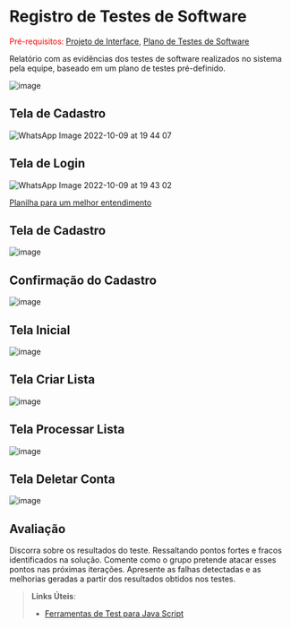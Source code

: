 # Registro de Testes de Software

<span style="color:red">Pré-requisitos: <a href="3-Projeto de Interface.md"> Projeto de Interface</a></span>, <a href="8-Plano de Testes de Software.md"> Plano de Testes de Software</a>

Relatório com as evidências dos testes de software realizados no sistema pela equipe, baseado em um plano de testes pré-definido.

![image](https://user-images.githubusercontent.com/32153247/194788126-ac1ee807-7f15-4899-90a4-1ff70bb341c3.png)

## Tela de Cadastro

![WhatsApp Image 2022-10-09 at 19 44 07](https://user-images.githubusercontent.com/32153247/194788143-bc12b195-3bc0-44d5-972a-a2833d564594.jpeg)

## Tela de Login

![WhatsApp Image 2022-10-09 at 19 43 02](https://user-images.githubusercontent.com/32153247/194788167-b09f9a05-1965-4d7f-a88c-8a47bc1497c8.jpeg)

[Planilha para um melhor entendimento](https://docs.google.com/spreadsheets/d/14yjahPBaRlwiWhk3Jy2yPRcW0H2jeLNE/edit?usp=sharing&ouid=103647942874639202065&rtpof=true&sd=true "Planilha para um melhor entendimento")


## Tela de Cadastro
![image](https://user-images.githubusercontent.com/32153247/206340646-78a78c3a-172a-4cdc-b3c6-b35b4b5fb850.png)

## Confirmação do Cadastro
![image](https://user-images.githubusercontent.com/32153247/206340726-c89ff500-db28-4adf-ad02-e45eee9e76c9.png)

## Tela Inicial
![image](https://user-images.githubusercontent.com/32153247/206340974-fcbf31d2-2efa-48f1-9b8e-9f7134d74693.png)

## Tela Criar Lista
![image](https://user-images.githubusercontent.com/32153247/206341021-90c41733-8b8a-4f08-9a23-360066548730.png)

## Tela Processar Lista
![image](https://user-images.githubusercontent.com/32153247/206341092-67c1530c-370e-4f47-84c7-28fde746f2fd.png)

## Tela Deletar Conta
![image](https://user-images.githubusercontent.com/32153247/206341177-6d97ceed-688e-43ba-a3a8-b5e14459583d.png)

## Avaliação

Discorra sobre os resultados do teste. Ressaltando pontos fortes e fracos identificados na solução. Comente como o grupo pretende atacar esses pontos nas próximas iterações. Apresente as falhas detectadas e as melhorias geradas a partir dos resultados obtidos nos testes.

> **Links Úteis**:
> - [Ferramentas de Test para Java Script](https://geekflare.com/javascript-unit-testing/)
